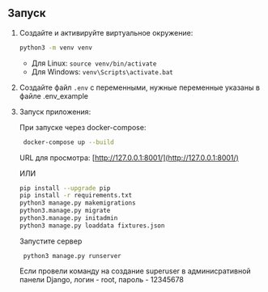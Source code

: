 ## Запуск

1. Создайте и активируйте виртуальное окружение:

    ```bash
    python3 -m venv venv
    ```

    - Для Linux: `source venv/bin/activate`
    - Для Windows: `venv\Scripts\activate.bat`

2. Создайте файл `.env` с переменными, нужные переменные указаны в файле .env_example

3. Запуск приложения:

   При запуске через docker-compose:

   ```bash
    docker-compose up --build
    ```

    URL для просмотра: [http://127.0.0.1:8001/](http://127.0.0.1:8001/)

    ИЛИ

    ```bash
    pip install --upgrade pip
    pip install -r requirements.txt
    python3 manage.py makemigrations
    python3.manage.py migrate
    python3.manage.py initadmin
    python3 manage.py loaddata fixtures.json
   ```
   Запустите сервер
   ```
    python3 manage.py runserver
    ```
   Если провели команду на создание superuser в админисративной панели Django, логин - root, пароль - 12345678

